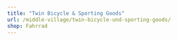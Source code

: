 ```yaml
---
title: "Twin Bicycle & Sporting Goods"
url: /middle-village/twin-bicycle-und-sporting-goods/
shop: Fahrrad
---
```

